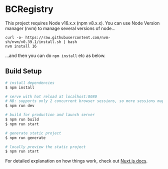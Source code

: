 # BCRegistry

This project requires Node v16.x.x (npm v8.x.x). You can use Node Version manager (nvm) to manage several versions of node...
```
curl -o- https://raw.githubusercontent.com/nvm-sh/nvm/v0.39.1/install.sh | bash
nvm install 16
```
...and then you can do `npm install` etc as below.

## Build Setup

```bash
# install dependencies
$ npm install
```
```bash
# serve with hot reload at localhost:8080
# NB: supports only 2 concurrent browser sessions, so more sessions may display strangely or not at all
$ npm run dev
```
```bash
# build for production and launch server
$ npm run build
$ npm run start

# generate static project
$ npm run generate

# locally preview the static project
$ npm run start
```

For detailed explanation on how things work, check out [Nuxt.js docs](https://nuxtjs.org).
